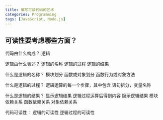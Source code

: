 ```yaml
---
title: 编写可读代码的艺术
categories: Programming
tags: [JavaScript, Node.js]
---
```


## 可读性要考虑哪些方面？

代码由什么构成？ 
逻辑

逻辑由什么表述？ 
逻辑的名称 
逻辑的过程
逻辑的结果

什么是逻辑的名称？
模块划分
函数或对象划分
函数行为或对象方法

什么是逻辑的过程？
逻辑运算的每一个步骤，其中包含 语句拆分，变量名称

什么是逻辑的结果？ 
显示逻辑结果
  逻辑过程运算后得到内容
隐示逻辑结果
  模块依赖关系
  函数依赖关系
  对象依赖关系

代码可读性：
逻辑的可读性 
逻辑过程的可读性
